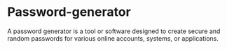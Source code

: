 # Password-generator
 A password generator is a tool or software designed to create secure and random passwords for various online accounts, systems, or applications. 
